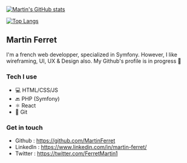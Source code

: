 [![Martin's GitHub stats](https://github-readme-stats.vercel.app/api?username=martinferret)](https://github.com/martinferret/github-readme-stats)

[![Top Langs](https://github-readme-stats.vercel.app/api/top-langs/?username=martinferret&layout=compact)](https://github.com/martinferret/github-readme-stats)

## Martin Ferret

I'm a french web developper, specialized in Symfony. However, I like wireframing, UI, UX & Design also. My Github's profile is in progress :construction_worker:

### Tech I use

* 💻 HTML/CSS/JS
* 🔙 PHP (Symfony)
* ⚛️ React
* 🤖 Git


### Get in touch

- Github : https://github.com/MartinFerret
- LinkedIn : https://www.linkedin.com/in/martin-ferret/
- Twitter : https://twitter.com/FerretMartin1
